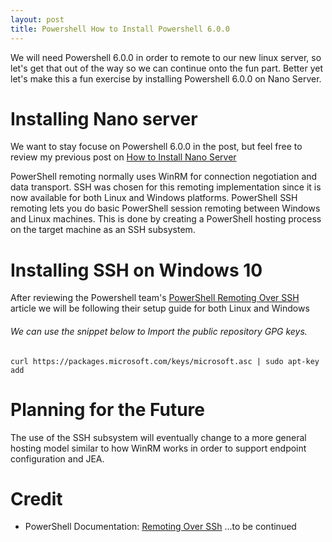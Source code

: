 ```yaml
---
layout: post
title: Powershell How to Install Powershell 6.0.0
---
```


We will need Powershell 6.0.0 in order to remote to our new linux server, so let's get that out of the way so we can continue onto the fun part. Better yet let's make this a fun exercise by installing Powershell 6.0.0 on Nano Server.

# Installing Nano server

We want to stay focuse on Powershell 6.0.0 in the post, but feel free to review my previous post on [How to Install Nano Server](https://dejulia489.github.io/2017-05-06-InstallingPowershellOnLinux/)

PowerShell remoting normally uses WinRM for connection negotiation and data transport. SSH was chosen for this remoting implementation since it is now available for both Linux and Windows platforms. PowerShell SSH remoting lets you do basic PowerShell session remoting between Windows and Linux machines. This is done by creating a PowerShell hosting process on the target machine as an SSH subsystem.

# Installing SSH on Windows 10

After reviewing the Powershell team's [PowerShell Remoting Over SSH](https://github.com/PowerShell/PowerShell/blob/866b558771a20cca3daa47f300e830b31a24ee95/docs/new-features/remoting-over-ssh/README.md) article we will be following their setup guide for both Linux and Windows

###### We can use the snippet below to Import the public repository GPG keys.

	curl https://packages.microsoft.com/keys/microsoft.asc | sudo apt-key add



# Planning for the Future

The use of the SSH subsystem will eventually change to a more general hosting model similar to how WinRM works in order to support endpoint configuration and JEA.

# Credit

* PowerShell Documentation: [Remoting Over SSh](https://github.com/PowerShell/PowerShell/blob/866b558771a20cca3daa47f300e830b31a24ee95/docs/new-features/remoting-over-ssh/README.md)
...to be continued